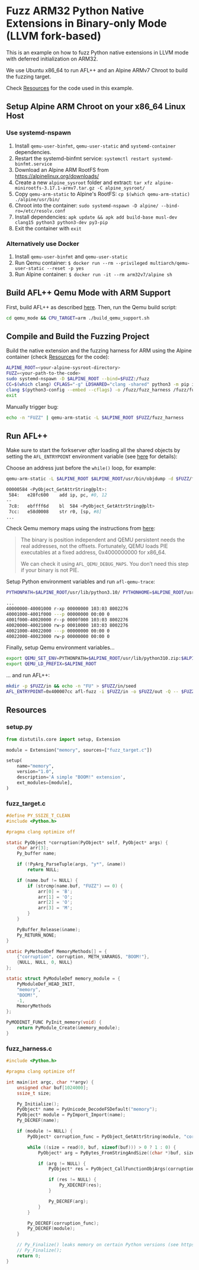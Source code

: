 # Fuzz ARM32 Python Native Extensions in Binary-only Mode (LLVM fork-based)

This is an example on how to fuzz Python native extensions in LLVM mode with deferred initialization on ARM32.

We use Ubuntu x86_64 to run AFL++ and an Alpine ARMv7 Chroot to build the fuzzing target.

Check [Resources](#resources) for the code used in this example.

## Setup Alpine ARM Chroot on your x86_64 Linux Host

### Use systemd-nspawn

1. Install `qemu-user-binfmt`, `qemu-user-static` and `systemd-container` dependencies.
2. Restart the systemd-binfmt service: `systemctl restart systemd-binfmt.service`
3. Download an Alpine ARM RootFS from https://alpinelinux.org/downloads/
4. Create a new `alpine_sysroot` folder and extract: `tar xfz alpine-minirootfs-3.17.1-armv7.tar.gz -C alpine_sysroot/`
5. Copy `qemu-arm-static` to Alpine's RootFS: `cp $(which qemu-arm-static) ./alpine/usr/bin/`
6. Chroot into the container: `sudo systemd-nspawn -D alpine/ --bind-ro=/etc/resolv.conf`
7. Install dependencies: `apk update && apk add build-base musl-dev clang15 python3 python3-dev py3-pip`
8. Exit the container with `exit`

### Alternatively use Docker

1. Install `qemu-user-binfmt` and `qemu-user-static`
2. Run Qemu container: ```$ docker run --rm --privileged multiarch/qemu-user-static --reset -p yes```
3. Run Alpine container: ```$ docker run -it --rm arm32v7/alpine sh```

## Build AFL++ Qemu Mode with ARM Support

First, build AFL++ as described [here](https://github.com/AFLplusplus/AFLplusplus/blob/dev/docs/INSTALL.md). Then, run the Qemu build script:

```bash
cd qemu_mode && CPU_TARGET=arm ./build_qemu_support.sh
```

## Compile and Build the Fuzzing Project
Build the native extension and the fuzzing harness for ARM using the Alpine container (check [Resources](#resources) for the code):
```bash
ALPINE_ROOT=<your-alpine-sysroot-directory>
FUZZ=<your-path-to-the-code>
sudo systemd-nspawn -D $ALPINE_ROOT --bind=$FUZZ:/fuzz
CC=$(which clang) CFLAGS="-g" LDSHARED="clang -shared" python3 -m pip install /fuzz
clang $(python3-config --embed --cflags) -o /fuzz/fuzz_harness /fuzz/fuzz_harness.c $(python3-config --embed --ldflags)
exit
```

Manually trigger bug:
```bash
echo -n "FUZZ" | qemu-arm-static -L $ALPINE_ROOT $FUZZ/fuzz_harness
```

## Run AFL++
Make sure to start the forkserver *after* loading all the shared objects by setting the `AFL_ENTRYPOINT` environment variable (see [here](https://aflplus.plus/docs/env_variables/#5-settings-for-afl-qemu-trace) for details):

Choose an address just before the `while()` loop, for example:
```bash
qemu-arm-static -L $ALPINE_ROOT $ALPINE_ROOT/usr/bin/objdump -d $FUZZ/fuzz_harness | grep -A 1 "PyObject_GetAttrString"

00000584 <PyObject_GetAttrString@plt>:
 584:	e28fc600 	add	ip, pc, #0, 12
--
 7c8:	ebffff6d 	bl	584 <PyObject_GetAttrString@plt>
 7cc:	e58d0008 	str	r0, [sp, #8]
...
```

Check Qemu memory maps using the instructions from [here](https://aflplus.plus/docs/tutorials/libxml2_tutorial/):
>The binary is position independent and QEMU persistent needs the real addresses, not the offsets. Fortunately, QEMU loads PIE executables at a fixed address, 0x4000000000 for x86_64.
>
> We can check it using `AFL_QEMU_DEBUG_MAPS`. You don’t need this step if your binary is not PIE.

Setup Python environment variables and run `afl-qemu-trace`:
```bash
PYTHONPATH=$ALPINE_ROOT/usr/lib/python3.10/ PYTHONHOME=$ALPINE_ROOT/usr/bin/ QEMU_LD_PREFIX=$ALPINE_ROOT AFL_QEMU_DEBUG_MAPS=1 afl-qemu-trace $FUZZ/fuzz_harness

...
40000000-40001000 r-xp 00000000 103:03 8002276                           fuzz_harness
40001000-4001f000 ---p 00000000 00:00 0
4001f000-40020000 r--p 0000f000 103:03 8002276                           fuzz_harness
40020000-40021000 rw-p 00010000 103:03 8002276                           fuzz_harness
40021000-40022000 ---p 00000000 00:00 0
40022000-40023000 rw-p 00000000 00:00 0
```

Finally, setup Qemu environment variables...
```bash
export QEMU_SET_ENV=PYTHONPATH=$ALPINE_ROOT/usr/lib/python310.zip:$ALPINE_ROOT/usr/lib/python3.10:$ALPINE_ROOT/usr/lib/python3.10/lib-dynload:$ALPINE_ROOT/usr/lib/python3.10/site-packages,PYTHONHOME=$ALPINE_ROOT/usr/bin/
export QEMU_LD_PREFIX=$ALPINE_ROOT
```

... and run AFL++:
```bash
mkdir -p $FUZZ/in && echo -n "FU" > $FUZZ/in/seed
AFL_ENTRYPOINT=0x400007cc afl-fuzz -i $FUZZ/in -o $FUZZ/out -Q -- $FUZZ/fuzz_harness
```

## Resources

### setup.py

```python
from distutils.core import setup, Extension

module = Extension("memory", sources=["fuzz_target.c"])

setup(
    name="memory",
    version="1.0",
    description='A simple "BOOM!" extension',
    ext_modules=[module],
)
```

### fuzz_target.c

```c
#define PY_SSIZE_T_CLEAN
#include <Python.h>

#pragma clang optimize off

static PyObject *corruption(PyObject* self, PyObject* args) {
    char arr[3];
    Py_buffer name;

    if (!PyArg_ParseTuple(args, "y*", &name))
        return NULL;

    if (name.buf != NULL) {
        if (strcmp(name.buf, "FUZZ") == 0) {
            arr[0] = 'B';
            arr[1] = 'O';
            arr[2] = 'O';
            arr[3] = 'M';
        }
    }

    PyBuffer_Release(&name);
    Py_RETURN_NONE;
}

static PyMethodDef MemoryMethods[] = {
    {"corruption", corruption, METH_VARARGS, "BOOM!"},
    {NULL, NULL, 0, NULL}
};

static struct PyModuleDef memory_module = {
    PyModuleDef_HEAD_INIT,
    "memory",
    "BOOM!",
    -1,
    MemoryMethods
};

PyMODINIT_FUNC PyInit_memory(void) {
    return PyModule_Create(&memory_module);
}
```

### fuzz_harness.c

```c
#include <Python.h>

#pragma clang optimize off

int main(int argc, char **argv) {
    unsigned char buf[1024000];
    ssize_t size;

    Py_Initialize();
    PyObject* name = PyUnicode_DecodeFSDefault("memory");
    PyObject* module = PyImport_Import(name);
    Py_DECREF(name);

    if (module != NULL) {
        PyObject* corruption_func = PyObject_GetAttrString(module, "corruption");

        while ((size = read(0, buf, sizeof(buf))) > 0 ? 1 : 0) {
            PyObject* arg = PyBytes_FromStringAndSize((char *)buf, size);

            if (arg != NULL) {
                PyObject* res = PyObject_CallFunctionObjArgs(corruption_func, arg, NULL);

                if (res != NULL) {
                    Py_XDECREF(res);
                }

                Py_DECREF(arg);
            }
        }

        Py_DECREF(corruption_func);
        Py_DECREF(module);
    }

    // Py_Finalize() leaks memory on certain Python versions (see https://bugs.python.org/issue1635741)
    // Py_Finalize();
    return 0;
}
```
